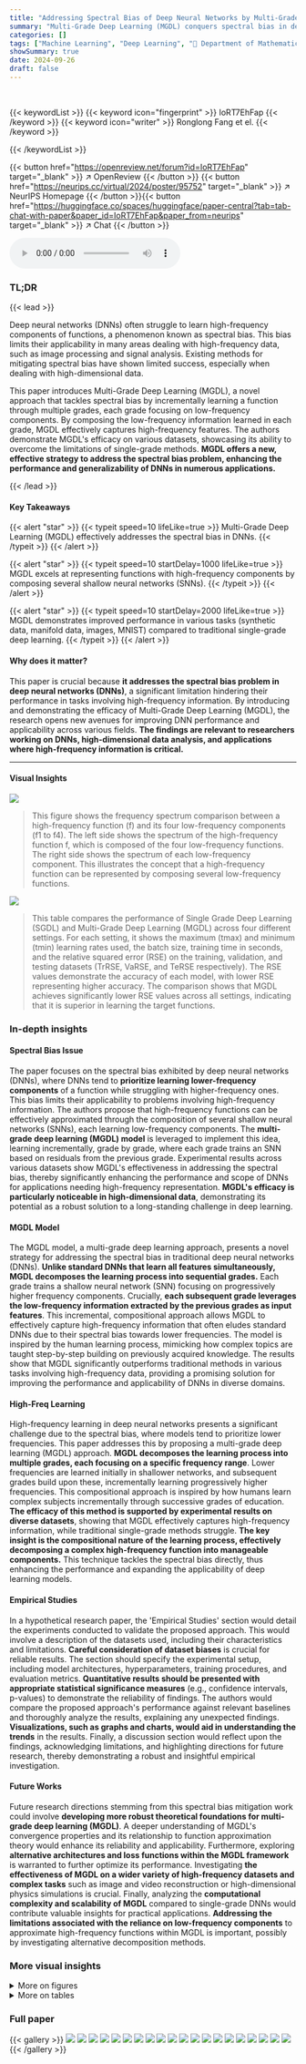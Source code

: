```yaml
---
title: "Addressing Spectral Bias of Deep Neural Networks by Multi-Grade Deep Learning"
summary: "Multi-Grade Deep Learning (MGDL) conquers spectral bias in deep neural networks by incrementally learning low-frequency components, ultimately capturing high-frequency features through composition."
categories: []
tags: ["Machine Learning", "Deep Learning", "🏢 Department of Mathematics and Statistics, Old Dominion University",]
showSummary: true
date: 2024-09-26
draft: false
---
```


<br>

{{< keywordList >}}
{{< keyword icon="fingerprint" >}} IoRT7EhFap {{< /keyword >}}
{{< keyword icon="writer" >}} Ronglong Fang et el. {{< /keyword >}}
 
{{< /keywordList >}}

{{< button href="https://openreview.net/forum?id=IoRT7EhFap" target="_blank" >}}
↗ OpenReview
{{< /button >}}
{{< button href="https://neurips.cc/virtual/2024/poster/95752" target="_blank" >}}
↗ NeurIPS Homepage
{{< /button >}}{{< button href="https://huggingface.co/spaces/huggingface/paper-central?tab=tab-chat-with-paper&paper_id=IoRT7EhFap&paper_from=neurips" target="_blank" >}}
↗ Chat
{{< /button >}}



<audio controls>
    <source src="https://ai-paper-reviewer.com/IoRT7EhFap/podcast.wav" type="audio/wav">
    Your browser does not support the audio element.
</audio>


### TL;DR


{{< lead >}}

Deep neural networks (DNNs) often struggle to learn high-frequency components of functions, a phenomenon known as spectral bias. This bias limits their applicability in many areas dealing with high-frequency data, such as image processing and signal analysis.  Existing methods for mitigating spectral bias have shown limited success, especially when dealing with high-dimensional data. 

This paper introduces Multi-Grade Deep Learning (MGDL), a novel approach that tackles spectral bias by incrementally learning a function through multiple grades, each grade focusing on low-frequency components.  By composing the low-frequency information learned in each grade, MGDL effectively captures high-frequency features. The authors demonstrate MGDL's efficacy on various datasets, showcasing its ability to overcome the limitations of single-grade methods.  **MGDL offers a new, effective strategy to address the spectral bias problem, enhancing the performance and generalizability of DNNs in numerous applications.**

{{< /lead >}}


#### Key Takeaways

{{< alert "star" >}}
{{< typeit speed=10 lifeLike=true >}} Multi-Grade Deep Learning (MGDL) effectively addresses the spectral bias in DNNs. {{< /typeit >}}
{{< /alert >}}

{{< alert "star" >}}
{{< typeit speed=10 startDelay=1000 lifeLike=true >}} MGDL excels at representing functions with high-frequency components by composing several shallow neural networks (SNNs). {{< /typeit >}}
{{< /alert >}}

{{< alert "star" >}}
{{< typeit speed=10 startDelay=2000 lifeLike=true >}} MGDL demonstrates improved performance in various tasks (synthetic data, manifold data, images, MNIST) compared to traditional single-grade deep learning. {{< /typeit >}}
{{< /alert >}}

#### Why does it matter?
This paper is crucial because **it addresses the spectral bias problem in deep neural networks (DNNs)**, a significant limitation hindering their performance in tasks involving high-frequency information.  By introducing and demonstrating the efficacy of Multi-Grade Deep Learning (MGDL), the research opens new avenues for improving DNN performance and applicability across various fields. **The findings are relevant to researchers working on DNNs, high-dimensional data analysis, and applications where high-frequency information is critical.**

------
#### Visual Insights



![](https://ai-paper-reviewer.com/IoRT7EhFap/figures_2_1.jpg)

> This figure shows the frequency spectrum comparison between a high-frequency function (f) and its four low-frequency components (f1 to f4). The left side shows the spectrum of the high-frequency function f, which is composed of the four low-frequency functions. The right side shows the spectrum of each low-frequency component.  This illustrates the concept that a high-frequency function can be represented by composing several low-frequency functions.





![](https://ai-paper-reviewer.com/IoRT7EhFap/tables_5_1.jpg)

> This table compares the performance of Single Grade Deep Learning (SGDL) and Multi-Grade Deep Learning (MGDL) across four different settings.  For each setting, it shows the maximum (tmax) and minimum (tmin) learning rates used, the batch size, training time in seconds, and the relative squared error (RSE) on the training, validation, and testing datasets (TrRSE, VaRSE, and TeRSE respectively). The RSE values demonstrate the accuracy of each model, with lower RSE representing higher accuracy.  The comparison shows that MGDL achieves significantly lower RSE values across all settings, indicating that it is superior in learning the target functions.





### In-depth insights


#### Spectral Bias Issue
The paper focuses on the spectral bias exhibited by deep neural networks (DNNs), where DNNs tend to **prioritize learning lower-frequency components** of a function while struggling with higher-frequency ones.  This bias limits their applicability to problems involving high-frequency information. The authors propose that high-frequency functions can be effectively approximated through the composition of several shallow neural networks (SNNs), each learning low-frequency components. The **multi-grade deep learning (MGDL) model** is leveraged to implement this idea, learning incrementally, grade by grade, where each grade trains an SNN based on residuals from the previous grade. Experimental results across various datasets show MGDL's effectiveness in addressing the spectral bias, thereby significantly enhancing the performance and scope of DNNs for applications needing high-frequency representation. **MGDL's efficacy is particularly noticeable in high-dimensional data**, demonstrating its potential as a robust solution to a long-standing challenge in deep learning.

#### MGDL Model
The MGDL model, a multi-grade deep learning approach, presents a novel strategy for addressing the spectral bias in traditional deep neural networks (DNNs).  **Unlike standard DNNs that learn all features simultaneously, MGDL decomposes the learning process into sequential grades.** Each grade trains a shallow neural network (SNN) focusing on progressively higher frequency components.  Crucially, **each subsequent grade leverages the low-frequency information extracted by the previous grades as input features**. This incremental, compositional approach allows MGDL to effectively capture high-frequency information that often eludes standard DNNs due to their spectral bias towards lower frequencies. The model is inspired by the human learning process, mimicking how complex topics are taught step-by-step building on previously acquired knowledge. The results show that MGDL significantly outperforms traditional methods in various tasks involving high-frequency data, providing a promising solution for improving the performance and applicability of DNNs in diverse domains.

#### High-Freq Learning
High-frequency learning in deep neural networks presents a significant challenge due to the spectral bias, where models tend to prioritize lower frequencies.  This paper addresses this by proposing a multi-grade deep learning (MGDL) approach.  **MGDL decomposes the learning process into multiple grades, each focusing on a specific frequency range**.  Lower frequencies are learned initially in shallower networks, and subsequent grades build upon these, incrementally learning progressively higher frequencies.  This compositional approach is inspired by how humans learn complex subjects incrementally through successive grades of education. **The efficacy of this method is supported by experimental results on diverse datasets**, showing that MGDL effectively captures high-frequency information, while traditional single-grade methods struggle. **The key insight is the compositional nature of the learning process, effectively decomposing a complex high-frequency function into manageable components.** This technique tackles the spectral bias directly, thus enhancing the performance and expanding the applicability of deep learning models.

#### Empirical Studies
In a hypothetical research paper, the 'Empirical Studies' section would detail the experiments conducted to validate the proposed approach.  This would involve a description of the datasets used, including their characteristics and limitations.  **Careful consideration of dataset biases** is crucial for reliable results. The section should specify the experimental setup, including model architectures, hyperparameters, training procedures, and evaluation metrics.  **Quantitative results should be presented with appropriate statistical significance measures** (e.g., confidence intervals, p-values) to demonstrate the reliability of findings. The authors would compare the proposed approach's performance against relevant baselines and thoroughly analyze the results, explaining any unexpected findings.  **Visualizations, such as graphs and charts, would aid in understanding the trends** in the results. Finally, a discussion section would reflect upon the findings, acknowledging limitations, and highlighting directions for future research, thereby demonstrating a robust and insightful empirical investigation.

#### Future Works
Future research directions stemming from this spectral bias mitigation work could involve **developing more robust theoretical foundations for multi-grade deep learning (MGDL)**.  A deeper understanding of MGDL's convergence properties and its relationship to function approximation theory would enhance its reliability and applicability.  Furthermore, exploring **alternative architectures and loss functions within the MGDL framework** is warranted to further optimize its performance.  Investigating **the effectiveness of MGDL on a wider variety of high-frequency datasets and complex tasks** such as image and video reconstruction or high-dimensional physics simulations is crucial.  Finally, analyzing the **computational complexity and scalability of MGDL** compared to single-grade DNNs would contribute valuable insights for practical applications.  **Addressing the limitations associated with the reliance on low-frequency components** to approximate high-frequency functions within MGDL is important, possibly by investigating alternative decomposition methods.


### More visual insights

<details>
<summary>More on figures
</summary>


![](https://ai-paper-reviewer.com/IoRT7EhFap/figures_5_1.jpg)

> This figure displays the amplitude versus frequency for the functions learned by the Multi-Grade Deep Learning (MGDL) model across four different settings. Each setting represents a different level of complexity in the target function being approximated.  The plots show that MGDL learns low-frequency components in the first grade, and progressively learns higher-frequency components in subsequent grades.  This demonstrates MGDL's ability to capture high-frequency information by composing multiple low-frequency components.


![](https://ai-paper-reviewer.com/IoRT7EhFap/figures_5_2.jpg)

> The figure shows the training and validation loss curves for both SGDL and MGDL across four different settings.  Each setting represents a different function with varying high-frequency characteristics.  The x-axis represents the number of epochs (training iterations), and the y-axis represents the loss (error).  The plot highlights how MGDL effectively reduces both training and validation loss compared to SGDL, especially in settings with strong high-frequency components. This demonstrates MGDL's ability to overcome the spectral bias observed in SGDL and learn high-frequency features more efficiently.


![](https://ai-paper-reviewer.com/IoRT7EhFap/figures_8_1.jpg)

> This figure compares the Peak Signal-to-Noise Ratio (PSNR) values for SGDL and MGDL across three different images (Cat, Sea, and Building).  Subfigures (a)-(c) show the training and testing PSNR values for SGDL for each image.  Subfigures (d)-(f) show the same information for MGDL. The figure illustrates that MGDL achieves higher PSNR values than SGDL, demonstrating that MGDL is better at learning high-frequency features in images.


![](https://ai-paper-reviewer.com/IoRT7EhFap/figures_13_1.jpg)

> This figure compares the frequency spectrums of a high-frequency function (f) and its four low-frequency components (f1, f2, f3, f4).  The high-frequency function (f) is constructed by the composition of the low-frequency components. The left panel shows the spectrum of f, which has a wide range of frequencies, whereas the right panel shows the spectrums of individual components, which primarily show low-frequency information.  This illustrates the paper's core concept that high-frequency functions can be effectively approximated by the composition of several low-frequency functions.


![](https://ai-paper-reviewer.com/IoRT7EhFap/figures_14_1.jpg)

> This figure compares the frequency spectrums of a high-frequency function and its decomposition into several low-frequency functions.  The left panel shows the spectrum of the high-frequency function (f), while the right panel displays the spectrums of its individual low-frequency components (fj).  This illustrates the core concept of the MGDL method: approximating a complex high-frequency function using simpler, lower-frequency components.


![](https://ai-paper-reviewer.com/IoRT7EhFap/figures_14_2.jpg)

> This figure compares the evolution of the spectrum for SGDL and MGDL across four different settings. The top row shows the spectrum for SGDL, while the bottom row shows the spectrum for MGDL. Each column represents a different setting. The colorbar indicates the measured amplitude of the network spectrum at the corresponding frequency, normalized by the amplitude of λ at the same frequency.


![](https://ai-paper-reviewer.com/IoRT7EhFap/figures_15_1.jpg)

> This figure compares the evolution of the frequency spectrum learned by SGDL and MGDL across four different settings (1-4) from Section 3.1 of the paper. Each setting represents a different high-frequency function. The top row shows the spectrum learned by SGDL, while the bottom row shows the spectrum learned by MGDL, illustrating how the multi-grade approach captures the high frequencies more effectively through incremental learning.


![](https://ai-paper-reviewer.com/IoRT7EhFap/figures_15_2.jpg)

> This figure compares the image reconstruction results of MGDL and SGDL on the 'Cat' image.  MGDL is shown to progressively improve image quality across grades (a-d), achieving higher PSNR values than SGDL (e). The Ground Truth image is provided in (f) for comparison. This demonstrates MGDL's ability to capture high-frequency details more effectively than SGDL.


![](https://ai-paper-reviewer.com/IoRT7EhFap/figures_16_1.jpg)

> This figure compares the frequency spectrums of a high-frequency function (f) and four low-frequency functions (f1 to f4). Function f is constructed as a composition of functions f1 to f4 which demonstrates that high-frequency functions can be constructed by composing lower-frequency functions. This is the core idea of the proposed method that addresses the spectral bias of deep neural networks.


![](https://ai-paper-reviewer.com/IoRT7EhFap/figures_16_2.jpg)

> The figure compares the image reconstruction results of the proposed multi-grade deep learning (MGDL) method and the traditional single-grade deep learning (SGDL) method on a 'Cat' image.  Subfigures (a) through (d) show the results for MGDL across four grades, each grade progressively capturing higher-frequency details, as evidenced by the increasing Peak Signal-to-Noise Ratio (PSNR) values. Subfigure (e) shows the result of SGDL, and subfigure (f) presents the ground truth image. The comparison highlights MGDL's ability to better capture high-frequency information, leading to improved image quality compared to SGDL.


![](https://ai-paper-reviewer.com/IoRT7EhFap/figures_17_1.jpg)

> This figure compares the training and validation losses for both SGDL and MGDL across four different settings.  The x-axis represents the number of epochs (iterations of training), while the y-axis represents the loss.  It visually demonstrates the faster convergence and lower validation loss achieved by MGDL compared to SGDL, particularly beneficial in settings with high-frequency components.


![](https://ai-paper-reviewer.com/IoRT7EhFap/figures_18_1.jpg)

> This figure compares the performance of SGDL and MGDL using different structures, focusing on how training and validation loss change over time for various values of amplitude (β) and frequency (κ).  Each subplot (a-d) represents a different amplitude level, showcasing how loss changes for both models across various frequencies, providing insights into their learning dynamics in high-frequency scenarios.


</details>




<details>
<summary>More on tables
</summary>


![](https://ai-paper-reviewer.com/IoRT7EhFap/tables_7_1.jpg)
> This table presents the results of comparing the performance of SGDL and MGDL in four different settings.  Each setting varies the parameters q (related to the complexity of the manifold) and the method used (SGDL or MGDL). The table shows the maximum and minimum learning rates used (tmax, tmin), the batch size, training time, and three relative squared error (RSE) values: training RSE (TrRSE), validation RSE (VaRSE), and testing RSE (TeRSE). These values indicate the accuracy of the models in each setting, with lower values indicating better performance. The results show that MGDL generally outperforms SGDL in terms of testing accuracy, especially in settings with more complex manifolds (q = 0).

![](https://ai-paper-reviewer.com/IoRT7EhFap/tables_8_1.jpg)
> This table presents a comparison of the Peak Signal-to-Noise Ratio (PSNR) values obtained from Single Grade Deep Learning (SGDL) and Multi-Grade Deep Learning (MGDL) for three images: 'cat', 'sea', and 'building'.  For each image, it shows the PSNR values obtained for both SGDL and MGDL with different numbers of grades (1 to 4 for MGDL). It also indicates the learning rate, training time, training PSNR, and testing PSNR.  This allows for a direct comparison of the performance of SGDL and MGDL in image reconstruction tasks, highlighting the benefits of the MGDL approach, particularly in higher grades where high-frequency components are captured.

![](https://ai-paper-reviewer.com/IoRT7EhFap/tables_9_1.jpg)
> This table presents the comparison of the accuracy of SGDL and MGDL methods for different frequencies (κ) when the amplitude (β) is set to 1.  The table shows the training time, training relative squared error (TrRSE), validation relative squared error (VaRSE), and testing relative squared error (TeRSE) for each method and frequency.  The results demonstrate the performance of MGDL in achieving lower testing error compared to SGDL, particularly at higher frequencies.

</details>




### Full paper

{{< gallery >}}
<img src="https://ai-paper-reviewer.com/IoRT7EhFap/1.png" class="grid-w50 md:grid-w33 xl:grid-w25" />
<img src="https://ai-paper-reviewer.com/IoRT7EhFap/2.png" class="grid-w50 md:grid-w33 xl:grid-w25" />
<img src="https://ai-paper-reviewer.com/IoRT7EhFap/3.png" class="grid-w50 md:grid-w33 xl:grid-w25" />
<img src="https://ai-paper-reviewer.com/IoRT7EhFap/4.png" class="grid-w50 md:grid-w33 xl:grid-w25" />
<img src="https://ai-paper-reviewer.com/IoRT7EhFap/5.png" class="grid-w50 md:grid-w33 xl:grid-w25" />
<img src="https://ai-paper-reviewer.com/IoRT7EhFap/6.png" class="grid-w50 md:grid-w33 xl:grid-w25" />
<img src="https://ai-paper-reviewer.com/IoRT7EhFap/7.png" class="grid-w50 md:grid-w33 xl:grid-w25" />
<img src="https://ai-paper-reviewer.com/IoRT7EhFap/8.png" class="grid-w50 md:grid-w33 xl:grid-w25" />
<img src="https://ai-paper-reviewer.com/IoRT7EhFap/9.png" class="grid-w50 md:grid-w33 xl:grid-w25" />
<img src="https://ai-paper-reviewer.com/IoRT7EhFap/10.png" class="grid-w50 md:grid-w33 xl:grid-w25" />
<img src="https://ai-paper-reviewer.com/IoRT7EhFap/11.png" class="grid-w50 md:grid-w33 xl:grid-w25" />
<img src="https://ai-paper-reviewer.com/IoRT7EhFap/12.png" class="grid-w50 md:grid-w33 xl:grid-w25" />
<img src="https://ai-paper-reviewer.com/IoRT7EhFap/13.png" class="grid-w50 md:grid-w33 xl:grid-w25" />
<img src="https://ai-paper-reviewer.com/IoRT7EhFap/14.png" class="grid-w50 md:grid-w33 xl:grid-w25" />
<img src="https://ai-paper-reviewer.com/IoRT7EhFap/15.png" class="grid-w50 md:grid-w33 xl:grid-w25" />
<img src="https://ai-paper-reviewer.com/IoRT7EhFap/16.png" class="grid-w50 md:grid-w33 xl:grid-w25" />
<img src="https://ai-paper-reviewer.com/IoRT7EhFap/17.png" class="grid-w50 md:grid-w33 xl:grid-w25" />
<img src="https://ai-paper-reviewer.com/IoRT7EhFap/18.png" class="grid-w50 md:grid-w33 xl:grid-w25" />
<img src="https://ai-paper-reviewer.com/IoRT7EhFap/19.png" class="grid-w50 md:grid-w33 xl:grid-w25" />
<img src="https://ai-paper-reviewer.com/IoRT7EhFap/20.png" class="grid-w50 md:grid-w33 xl:grid-w25" />
{{< /gallery >}}